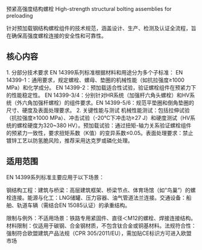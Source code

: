 预紧高强度结构螺栓​
High-strength structural bolting assemblies for preloading​​

针对预加载钢结构螺栓组件的技术规范，涵盖设计、生产、检测及认证全流程，旨在确保高强度螺栓连接的安全性和可靠性。

## 核心内容
​​1. 分部分技术要求​​
EN 14399系列标准根据材料和用途分为多个子标准：
​​EN 14399-1​​：通用要求，规定螺栓、螺母、垫圈的机械性能（如抗拉强度≥1000 MPa）和化学成分。
​​EN 14399-2​​：预加载适合性试验，验证螺栓组件在预紧力下的性能稳定性。
​​EN 14399-3/4​​：分别针对HR系统（加强杆六角头螺栓）和HV系统（外六角加强杆螺栓）的组件要求。
​​EN 14399-5/6​​：规范平垫圈和倒角垫圈的尺寸、硬度及表面处理要求。
​​2. 关键性能与测试​​
​​机械性能测试​​：包括拉伸试验（抗拉强度≥1000 MPa）、冲击试验（-20℃下冲击功≥27 J）和硬度测试（HV系统的螺栓硬度为320~380 HV）。
​​预加载试验​​：通过扭矩-轴力关系验证螺栓组件的预紧力一致性，要求扭矩系数（K值）的变异系数≤0.05。
​​表面处理要求​​：禁止镀锌工艺以防氢脆风险，推荐采用达克罗或磷化处理。
​​
## 适用范围​​
EN 14399系列标准主要应用于以下场景：

​​钢结构工程​​：
​​建筑与桥梁​​：高层建筑框架、桥梁节点、体育场馆（如“鸟巢”）的螺栓连接。
​​能源与化工​​：LNG储罐、压力容器、油气管道法兰连接。
​​交通设备​​：船舶、轨道车辆（需结合EN 15085认证）的承重结构。

​​限制与例外​​：
​​不适用场景​​：铁路专用紧固件、直径＜M12的螺栓、焊接连接结构。
​​材料限制​​：仅适用于碳钢、合金钢材质，不包含钛合金或铜基材料。
​​法规符合性​​：
强制符合欧盟建筑产品法规（CPR 305/2011/EU），需加贴CE标识方可进入欧盟市场